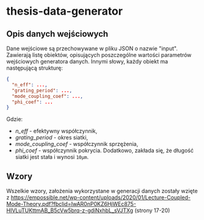# thesis-data-generator

## Opis danych wejściowych
Dane wejściowe są przechowywane w pliku JSON o nazwie "input". Zawierają listę obiektów, opisujących poszczególne wartości parametrów wejściowych generatora danych. Innymi słowy, każdy obiekt ma następującą strukturę:

```json
{
  "n_eff": ...,
  "grating_period": ...,
  "mode_coupling_coef": ...,
  "phi_coef": ...
}
```

Gdzie:
+ *n_eff* - efektywny współczynnik,
+ *grating_period* - okres siatki,
+ *mode_coupling_coef* - współczynnik sprzężenia,
+ *phi_coef* - współczynnik pokrycia.
Dodatkowo, zakłada się, że długość siatki jest stała i wynosi `10μm`.

## Wzory
Wszelkie wzory, założenia wykorzystane w generacji danych zostały wzięte z https://empossible.net/wp-content/uploads/2020/01/Lecture-Coupled-Mode-Theory.pdf?fbclid=IwAR0nP0KZ6HjWEc875-HIVLuTUKttmAB_B5cVw5brq-z-gdiNxhbL_sVJTXg (strony 17-20) 
